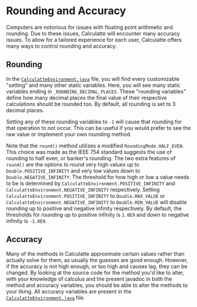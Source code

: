 # Rounding and Accuracy
Computers are notorious for issues with floating point arithmetic and rounding. Due to these issues, Calculatte will 
encounter many accuracy issues. To allow for a tailored experience for each user, Calculatte offers many ways to control 
rounding and accuracy.

## Rounding
In the [`CalculatteEnvironment.java`][env] file, you will find every customizable "setting" and many other static 
variables. Here, you will see many static variables ending in `_ROUNDING_DECIMAL_PLACES`. These "rounding variables" 
define how many decimal places the final value of their respective calculations should be rounded too. By default, all 
rounding is set to 3 decimal places.

Setting any of these rounding variables to `-1` will cause that rounding for that operation to not occur. This can be
useful if you would prefer to see the raw value or implement your own rounding method.

Note that the `round()` method utilizes a modified `RoundingMode.HALF_EVEN`. This choice was made as the IEEE 754 
standard suggests the use of rounding to half even, or banker's rounding. The two extra features of `round()` are the 
options to round very high values up to `Double.POSITIVE_INFINITY` and very low values down to 
`Double.NEGATIVE_INFINITY`. The threshold for how high or low a value needs to be is determined by 
`CalculatteEnvironment.POSITIVE_INFINITY` and `CalculatteEnvironment.NEGATIVE_INFINITY` respectively. Setting 
`CalculatteEnvironment.POSITIVE_INFINITY` to `Double.MAX_VALUE` or `CalculatteEnvironment.NEGATIVE_INFINITY` to 
`Double.MIN_VALUE` will disable rounding up to positive and negative infinity respectively. By default, the thresholds
for rounding up to positive infinity is `1.0E9` and down to negative infinity is `-1.0E9`.


## Accuracy
Many of the methods in Calculatte approximate certain values rather than actually solve for them, as usually the guesses
are good enough. However, if the accuracy is not high enough, or too high and causes lag, they can be changed. By 
looking at the source code for the method you'd like to alter, with your knowledge of calculus and the present javadoc
in both the method and accuracy variables, you should be able to alter the methods to your liking. All accuracy 
variables are present in the [`CalculatteEnvironment.java`][env] file.

[env]: https://github.com/Derivasians/Calculatte/blob/main/src/main/java/io/github/derivasians/calculatte/CalculatteEnvironment.java
